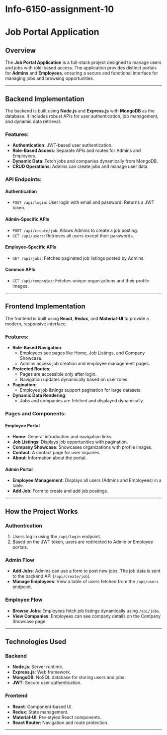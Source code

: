 # Info-6150-assignment-10

# Job Portal Application

## Overview

The **Job Portal Application** is a full-stack project designed to manage users and jobs with role-based access. The application provides distinct portals for **Admins** and **Employees**, ensuring a secure and functional interface for managing jobs and browsing opportunities.

---

## Backend Implementation

The backend is built using **Node.js** and **Express.js** with **MongoDB** as the database. It includes robust APIs for user authentication, job management, and dynamic data retrieval.

### Features:

- **Authentication**: JWT-based user authentication.
- **Role-Based Access**: Separate APIs and routes for Admins and Employees.
- **Dynamic Data**: Fetch jobs and companies dynamically from MongoDB.
- **CRUD Operations**: Admins can create jobs and manage user data.

### API Endpoints:

#### Authentication
- `POST /api/login`: User login with email and password. Returns a JWT token.

#### Admin-Specific APIs
- `POST /api/create/job`: Allows Admins to create a job posting.
- `GET /api/users`: Retrieves all users except their passwords.

#### Employee-Specific APIs
- `GET /api/jobs`: Fetches paginated job listings posted by Admins.

#### Common APIs
- `GET /api/companies`: Fetches unique organizations and their profile images.

---

## Frontend Implementation

The frontend is built using **React**, **Redux**, and **Material-UI** to provide a modern, responsive interface.

### Features:

- **Role-Based Navigation**:
  - Employees see pages like Home, Job Listings, and Company Showcase.
  - Admins access job creation and employee management pages.
- **Protected Routes**:
  - Pages are accessible only after login.
  - Navigation updates dynamically based on user roles.
- **Pagination**:
  - Employee job listings support pagination for large datasets.
- **Dynamic Data Rendering**:
  - Jobs and companies are fetched and displayed dynamically.

### Pages and Components:

#### Employee Portal
- **Home**: General introduction and navigation links.
- **Job Listings**: Displays job opportunities with pagination.
- **Company Showcase**: Showcases organizations with profile images.
- **Contact**: A contact page for user inquiries.
- **About**: Information about the portal.

#### Admin Portal
- **Employee Management**: Displays all users (Admins and Employees) in a table.
- **Add Job**: Form to create and add job postings.

---

## How the Project Works

### Authentication
1. Users log in using the `/api/login` endpoint.
2. Based on the JWT token, users are redirected to Admin or Employee portals.

### Admin Flow
- **Add Jobs**: Admins can use a form to post new jobs. The job data is sent to the backend API (`/api/create/job`).
- **Manage Employees**: View a table of users fetched from the `/api/users` endpoint.

### Employee Flow
- **Browse Jobs**: Employees fetch job listings dynamically using `/api/jobs`.
- **View Companies**: Employees can see company details on the Company Showcase page.

---

## Technologies Used

### Backend
- **Node.js**: Server runtime.
- **Express.js**: Web framework.
- **MongoDB**: NoSQL database for storing users and jobs.
- **JWT**: Secure user authentication.

### Frontend
- **React**: Component-based UI.
- **Redux**: State management.
- **Material-UI**: Pre-styled React components.
- **React Router**: Navigation and route protection.

---

